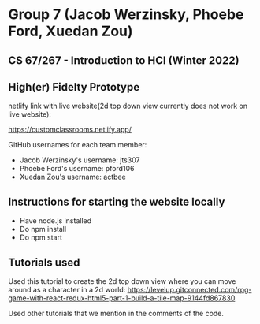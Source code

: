 # Group 7 (Jacob Werzinsky, Phoebe Ford, Xuedan Zou)
## CS 67/267 - Introduction to HCI (Winter 2022) 
## High(er) Fidelty Prototype

netlify link with live website(2d top down view currently does not work on live website): 

https://customclassrooms.netlify.app/

GitHub usernames for each team member:
- Jacob Werzinsky's username: jts307
- Phoebe Ford's username: pford106
- Xuedan Zou's username: actbee

## Instructions for starting the website locally

- Have node.js installed
- Do npm install
- Do npm start

## Tutorials used
Used this tutorial to create the 2d top down view where you can move around as a character in a 2d world: https://levelup.gitconnected.com/rpg-game-with-react-redux-html5-part-1-build-a-tile-map-9144fd867830

Used other tutorials that we mention in the comments of the code. 
